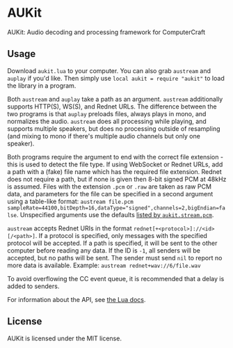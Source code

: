 # AUKit
AUKit: Audio decoding and processing framework for ComputerCraft

## Usage
Download `aukit.lua` to your computer. You can also grab `austream` and `auplay` if you'd like. Then simply use `local aukit = require "aukit"` to load the library in a program.

Both `austream` and `auplay` take a path as an argument. `austream` additionally supports HTTP(S), WS(S), and Rednet URLs. The difference between the two programs is that `auplay` preloads files, always plays in mono, and normalizes the audio. `austream` does all processing while playing, and supports multiple speakers, but does no processing outside of resampling (and mixing to mono if there's multiple audio channels but only one speaker).

Both programs require the argument to end with the correct file extension - this is used to detect the file type. If using WebSocket or Rednet URLs, add a path with a (fake) file name which has the required file extension. Rednet does not require a path, but if none is given then 8-bit signed PCM at 48kHz is assumed. Files with the extension `.pcm` or `.raw` are taken as raw PCM data, and parameters for the file can be specified in a second argument using a table-like format: `austream file.pcm sampleRate=44100,bitDepth=16,dataType="signed",channels=2,bigEndian=false`. Unspecified arguments use the defaults [listed by `aukit.stream.pcm`](https://mcjack123.github.io/AUKit/#aukit.stream.pcm).

`austream` accepts Rednet URIs in the format `rednet[+<protocol>]://<id>[/<path>]`. If a protocol is specified, only messages with the specified protocol will be accepted. If a path is specified, it will be sent to the other computer before reading any data. If the ID is `-1`, all senders will be accepted, but no paths will be sent. The sender must send `nil` to report no more data is available. Example: `austream rednet+wav://6/file.wav`

To avoid overflowing the CC event queue, it is recommended that a delay is added to senders.

For information about the API, see [the Lua docs](https://mcjack123.github.io/AUKit/).

## License
AUKit is licensed under the MIT license.
